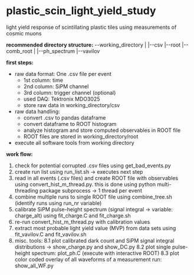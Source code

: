 # plastic_scin_light_yield_study
light yield response of scintillating plastic tiles using measurements of cosmic muons

**recommended directory structure:**
--working_directory
	|
	|--csv
	|--root
	|--comb_root
		| 
		|--ph_spectrum
		|--vavilov

**first steps:**
- raw data format: One .csv file per event
	- 1st column: time
	- 2nd column: SiPM channel
	- 3rd column: trigger channel (optional)
	- used DAQ: Tektronix MDO3025
	- store raw data in working_directory/csv
- raw data handling:
	- convert .csv to pandas dataframe
	- convert dataframe to ROOT histogram
	- analyze histogram and store computed observables in ROOT file
	- ROOT files are stored in working_directory/root
- execute all software tools from working directory 

**work flow:**
1. check for potential corrupted .csv files using get_bad_events.py
2. create run list using run_list.sh -> executes next step
2. read in all events (.csv files) and create ROOT file with observables using convert_hist_m_thread.py. this is done using python multi-threading package subprocess -> 1 thread per event
3. combine multiple runs to single ROOT file using combine_tree.sh (identify runs using run_nr variable)
4. calibrate SiPM pulse-height spectrum (signal integral -> variable: charge_alt) using fit_charge.C and fit_charge.sh
5. re-run convert_hist_m_thread.py with calibration values
6. extract most probable light yield value (MVP) from data sets using fit_vavilov.C and fit_vavilov.sh
8. misc. tools: 
	8.1 plot calibrated dark count and SiPM signal integral distributions -> show_charge.py and show_DC.py
	8.2 plot single pulse-height spectrum: plot_ph.C (execute with interactive ROOT)
	8.3 plot color coded overlay of all waveforms of a measurement run: show_all_WF.py


